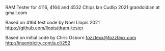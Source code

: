 RAM Tester for 4116, 4164 and 4532 Chips
Ian Cudlip 2021 grandoldian at gmail.com
 
Based on 4164 test code by Noel Llopis 2021
https://github.com/llopis/dram-tester

Based on initial code by Chris Osborn <fozztexx@fozztexx.com>
http://insentricity.com/a.cl/252
